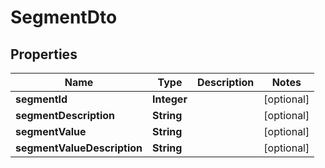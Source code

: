 
# SegmentDto

## Properties
Name | Type | Description | Notes
------------ | ------------- | ------------- | -------------
**segmentId** | **Integer** |  |  [optional]
**segmentDescription** | **String** |  |  [optional]
**segmentValue** | **String** |  |  [optional]
**segmentValueDescription** | **String** |  |  [optional]



